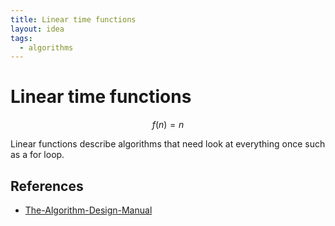 ```yaml
---
title: Linear time functions
layout: idea
tags:
  - algorithms
---
```


# Linear time functions

$$f(n)=n$$

Linear functions describe algorithms that need look at everything once such as a
for loop.

## References

- [The-Algorithm-Design-Manual](/reference/The-Algorithm-Design-Manual)
